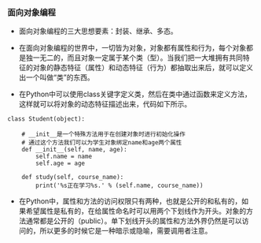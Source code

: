 ### 面向对象编程

* 面向对象编程的三大思想要素：封装、继承、多态。

* 在面向对象编程的世界中，一切皆为对象，对象都有属性和行为，每个对象都是独一无二的，而且对象一定属于某个类（型）。当我们把一大堆拥有共同特征的对象的静态特征（属性）和动态特征（行为）都抽取出来后，就可以定义出一个叫做“类”的东西。

* 在Python中可以使用class关键字定义类，然后在类中通过函数来定义方法，这样就可以将对象的动态特征描述出来，代码如下所示。

```
class Student(object):

    # __init__是一个特殊方法用于在创建对象时进行初始化操作
    # 通过这个方法我们可以为学生对象绑定name和age两个属性
    def __init__(self, name, age):
        self.name = name
        self.age = age

    def study(self, course_name):
        print('%s正在学习%s.' % (self.name, course_name))

```

* 在Python中，属性和方法的访问权限只有两种，也就是公开的和私有的，如果希望属性是私有的，在给属性命名时可以用两个下划线作为开头。对象的方法通常都是公开的（public）。单下划线开头的属性和方法外界仍然是可以访问的，所以更多的时候它是一种暗示或隐喻，需要调用者注意。

